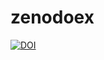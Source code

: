# zenodoex

[![DOI](https://zenodo.org/badge/960359446.svg)](https://doi.org/10.5281/zenodo.15147689)
